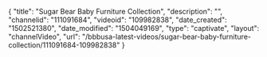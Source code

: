 {
    "title": "Sugar Bear Baby Furniture Collection",
    "description": "",
    "channelid": "111091684",
    "videoid": "109982838",
    "date_created": "1502521380",
    "date_modified": "1504049169",
    "type": "captivate",
    "layout": "channelVideo",
    "url": "\/bbbusa-latest-videos\/sugar-bear-baby-furniture-collection\/111091684-109982838"
}